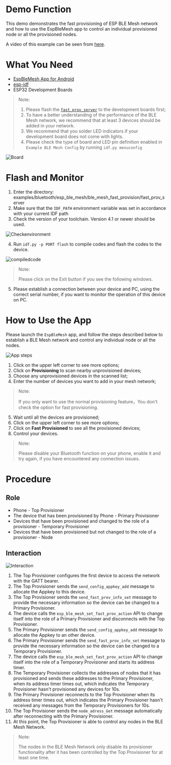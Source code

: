 ﻿# Demo Function

This demo demonstrates the fast provisioning of ESP BLE Mesh network and how to use the EspBleMesh app to control an individual provisioned node or all the provisioned nodes.
 
A video of this example can be seen from [here](https://dl.espressif.com/BLE/public/ESP32_BLE_Mesh_Fast_Provision.mp4).

# What You Need 

* [EspBleMesh App for Android](https://github.com/EspressifApp/EspBLEMeshForAndroid/releases/tag/v1.1.0)
* [esp-idf](https://github.com/espressif/esp-idf)
* ESP32 Development Boards

> Note:
> 
> 1. Please flash the [`fast_prov_server`](../../) to the development boards first;
> 2. To have a better understanding of the performance of the BLE Mesh network, we recommend that at least 3 devices should be added in your network.
> 3. We recommend that you solder LED indicators if your development board does not come with lights. 
> 4. Please check the type of board and LED pin definition enabled in `Example BLE Mesh Config` by running `idf.py menuconfig`

![Board](images/device.png)


# Flash and Monitor

1.	Enter the directory: 
examples/bluetooth/esp_ble_mesh/ble_mesh_fast_provision/fast_prov_server
2.	Make sure that the `IDF_PATH` environment variable was set in accordance with your current IDF path
3. Check the version of your toolchain. Version 4.1 or newer should be used.
 
![Checkenvironment](images/picture1.png)

4. Run `idf.py -p PORT flash` to compile codes and flash the codes to the device.

![compiledcode](images/picture2.png)

> Note: 
> 
> Please click on the Exit button if you see the following windows.
                   

5. Please establish a connection between your device and PC, using the correct serial number, if you want to monitor the operation of this device on PC. 

# How to Use the App

Please launch the `EspBleMesh` app, and follow the steps described below to establish a BLE Mesh network and control any individual node or all the nodes.

![App steps](images/app_ble.png)
1. Click on the upper left corner to see more options;
2. Click on **Provisioning** to scan nearby unprovisioned devices;
3. Choose any unprovisioned devices in the scanned list;
4. Enter the number of devices you want to add in your mesh network;
> Note: 
> 
> If you only want to use the normal provisioning feature，You don't check the option for fast provisioning.
5. Wait until all the devices are provisioned;
6. Click on the upper left corner to see more options;
7. Click on **Fast Provisioned** to see all the provisioned devices;
8. Control your devices.

> Note: 
> 
> Please disable your Bluetooth function on your phone, enable it and try again, if you have encountered any connection issues.


# Procedure

## Role

* Phone - Top Provisioner
* The device that has been provisioned by Phone - Primary Provisioner
* Devices that have been provisioned and changed to the role of a provisioner - Temporary Provisioner
* Devices that have been provisioned but not changed to the role of a provisioner - Node

## Interaction

![Interaction](images/time.png)
1. The Top Provisioner configures the first device to access the network with the GATT bearer.
2. The Top Provisioner sends the `send_config_appkey_add` message to allocate the Appkey to this device. 
3. The Top Provisioner sends the `send_fast_prov_info_set` message to provide the necessary information so the device can be changed to a Primary Provisioner.
4. The device calls the `esp_ble_mesh_set_fast_prov_action` API to change itself into the role of a Primary Provisioner and disconnects with the Top Provisioner.
5. The Primary Provisioner sends the `send_config_appkey_add` message to allocate the Appkey to an other device.
6. The Primary Provisioner sends the `send_fast_prov_info_set` message to provide the necessary information so the device can be changed to a Temporary Provisioner.
7. The device calls the `esp_ble_mesh_set_fast_prov_action` API to change itself into the role of a Temporary Provisioner and starts its address timer.
8. The Temporary Provisioner collects the addresses of nodes that it has provisioned and sends these addresses to the Primary Provisioner, when its address timer times out, which indicates the Temporary Provisioner hasn't provisioned any devices for 10s.
9. The Primary Provisioner reconnects to the Top Provisioner when its address timer times out, which indicates the Primary Provisioner hasn't received any messages from the Temporary Provisioners for 10s.
10. The Top Provisioner sends the `node_adress_Get` message automatically after reconnecting with the Primary Provisioner.
11. At this point, the Top Provisioner is able to control any nodes in the BLE Mesh Network.

> Note:
> 
> The nodes in the BLE Mesh Network only disable its provisioner functionality after it has been controlled by the Top Provisioner for at least one time. 

